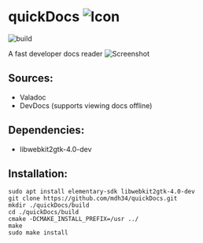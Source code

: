
# quickDocs ![Icon](https://github.com/mdh34/quickDocs/raw/master/data/icons/64/com.github.mdh34.quickDocs.svg?sanitize=true)


![build](https://travis-ci.org/mdh34/quickDocs.svg?branch=master)

A fast developer docs reader
![Screenshot](https://imgur.com/0t2mmmy.png)

## Sources:
 - Valadoc
 - DevDocs (supports viewing docs offline)

## Dependencies:
 - libwebkit2gtk-4.0-dev


## Installation:
```
sudo apt install elementary-sdk libwebkit2gtk-4.0-dev
git clone https://github.com/mdh34/quickDocs.git
mkdir ./quickDocs/build
cd ./quickDocs/build
cmake -DCMAKE_INSTALL_PREFIX=/usr ../
make
sudo make install
```
